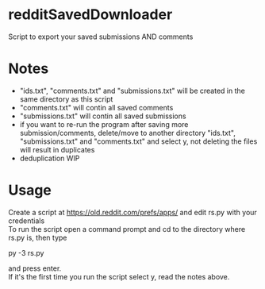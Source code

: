 # redditSavedDownloader

Script to export your saved submissions AND comments

# Notes
- "ids.txt", "comments.txt" and "submissions.txt" will be created in the same directory as this script
- "comments.txt" will contin all saved comments
- "submissions.txt" will contin all saved submissions
- if you want to re-run the program after saving more submission/comments, delete/move to another directory "ids.txt", "submissions.txt" and "comments.txt" and select y, not deleting the files will result in duplicates
- deduplication WIP

# Usage
Create a script at https://old.reddit.com/prefs/apps/ and edit rs.py with your credentials    
To run the script open a command prompt and cd to the directory where rs.py is, then type

py -3 rs.py

and press enter.    
If it's the first time you run the script select y, read the notes above.
